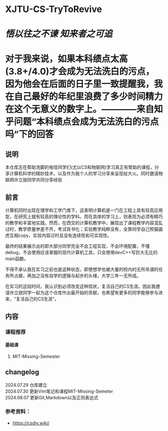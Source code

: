 # XJTU-CS-TryToRevive

# ***悟以往之不谏 知来者之可追***

# 对于我来说，如果本科绩点太高(3.8+/4.0)才会成为无法洗白的污点，因为他会在后面的日子里一致提醒我，我在自己最好的年纪里浪费了多少时间精力在这个无意义的数字上。————来自知乎问题“本科绩点会成为无法洗白的污点吗”下的回答

## 说明
本仓库志在帮助洗脚的电信同学们(尤以CS和物联网)学习真正有帮助的课程，分享计算机科学的精妙技术，以及作为我个人的学习分享来呈现给大火。同时邀请物联网许立骁同学共同分享经验

## 前言
计算机同时出现在理学和工学门类下，这表明计算机是一门在工程上具有较高应用型，在研究上就有较高的理论性的学科。而在具体的学习上，则表现为必须有精巧的教学和丰富地实践。然而，在西交的计算机教学中，展现出了课程教学内容混乱过时，教学质量参差不齐，考试背书化；实验教学纯粹没有，全靠同学自己照猫画虎互相copy，实验内容过时且没有连续性和可实现性。

最终的结果展示出的即大部分同学完全不会工程实现，不会环境配置，不懂debug，不会使用应该掌握的现代计算机工具，只会使用devC++写巨大无比的main函数。

不得不承认我在实习之前也是这种状态，即使想学也被大量的校内的无所吊谓的任务所占据，再加之没有自学的逻辑与起步的头绪，大学三年一无所成。

在实习的这段时间，我认识到必须改变这种现状，复活自己的CS生涯。因此我邀请许立骁同学一起为这个仓库作出最开始的贡献，也希望有更多的同学能够参与进来，“复活自己的CS生涯”。

## 内容
### 课程推荐
#### 基础课

1. MIT-Missing-Semester

## changelog
2024.07.29 仓库建立  
2024.07.30 更新Vim笔记和课程MIT-Missing-Semeter   
2024.08.07 更新Git,Markdown以及正则表达式

### 参考资料：

- https://csdiy.wiki/
